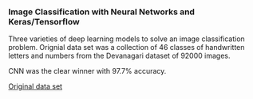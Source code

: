 ### Image Classification with Neural Networks and Keras/Tensorflow


Three varieties of deep learning models to solve an image classification problem.  Orignial data set was a collection of 46 classes of handwritten letters and numbers from the Devanagari dataset of 92000 images.  


CNN was the clear winner with 97.7% accuracy.  

[Original data set](https://www.kaggle.com/rishianand/devanagari-character-set)
